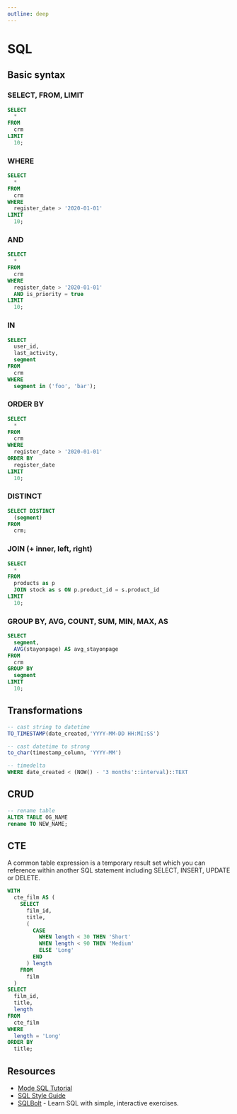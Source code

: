 ```yaml
---
outline: deep
---
```


# SQL

## Basic syntax

### SELECT, FROM, LIMIT

```sql
SELECT
  *
FROM
  crm
LIMIT
  10;
```

### WHERE

```sql
SELECT
  *
FROM
  crm
WHERE
  register_date > '2020-01-01'
LIMIT
  10;
```

### AND

```sql
SELECT
  *
FROM
  crm
WHERE
  register_date > '2020-01-01'
  AND is_priority = true
LIMIT
  10;
```

### IN

```sql
SELECT
  user_id,
  last_activity,
  segment
FROM
  crm
WHERE
  segment in ('foo', 'bar');
```

### ORDER BY

```sql
SELECT
  *
FROM
  crm
WHERE
  register_date > '2020-01-01'
ORDER BY
  register_date
LIMIT
  10;
```

### DISTINCT

```sql
SELECT DISTINCT
  (segment)
FROM
  crm;
```

### JOIN (+ inner, left, right)

```sql
SELECT
  *
FROM
  products as p
  JOIN stock as s ON p.product_id = s.product_id
LIMIT
  10;
```

### GROUP BY, AVG, COUNT, SUM, MIN, MAX, AS

```sql
SELECT
  segment,
  AVG(stayonpage) AS avg_stayonpage
FROM
  crm
GROUP BY
  segment
LIMIT
  10;
```

## Transformations

```sql
-- cast string to datetime
TO_TIMESTAMP(date_created,'YYYY-MM-DD HH:MI:SS')

-- cast datetime to strong
to_char(timestamp_column, 'YYYY-MM')

-- timedelta
WHERE date_created < (NOW() - '3 months'::interval)::TEXT
```

## CRUD

```sql
-- rename table
ALTER TABLE OG_NAME
rename TO NEW_NAME;
```

## CTE

A common table expression is a temporary result set which you can reference within another SQL statement including SELECT, INSERT, UPDATE or DELETE.

```sql
WITH
  cte_film AS (
    SELECT
      film_id,
      title,
      (
        CASE
          WHEN length < 30 THEN 'Short'
          WHEN length < 90 THEN 'Medium'
          ELSE 'Long'
        END
      ) length
    FROM
      film
  )
SELECT
  film_id,
  title,
  length
FROM
  cte_film
WHERE
  length = 'Long'
ORDER BY
  title;
```

## Resources

- [Mode SQL Tutorial](https://mode.com/sql-tutorial/)
- [SQL Style Guide](https://handbook.gitlab.com/handbook/enterprise-data/platform/sql-style-guide/)
- [SQLBolt](https://sqlbolt.com) - Learn SQL with simple, interactive exercises.
